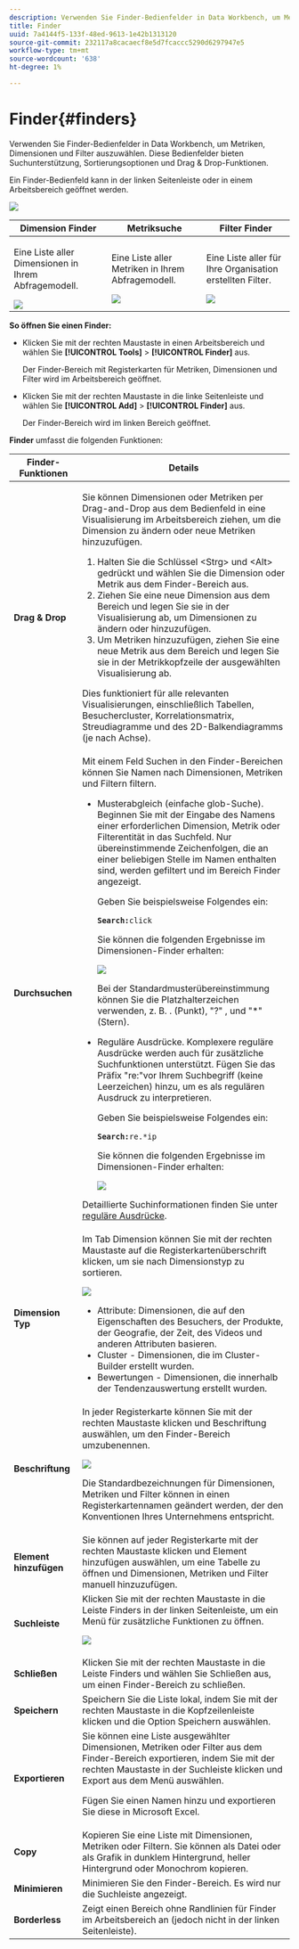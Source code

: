 ```yaml
---
description: Verwenden Sie Finder-Bedienfelder in Data Workbench, um Metriken, Dimensionen und Filter auszuwählen. Diese Bedienfelder bieten Suchunterstützung, Sortierungsoptionen und Drag & Drop-Funktionen.
title: Finder
uuid: 7a4144f5-133f-48ed-9613-1e42b1313120
source-git-commit: 232117a8cacaecf8e5d7fcaccc5290d6297947e5
workflow-type: tm+mt
source-wordcount: '638'
ht-degree: 1%

---
```



# Finder{#finders}

Verwenden Sie Finder-Bedienfelder in Data Workbench, um Metriken, Dimensionen und Filter auszuwählen. Diese Bedienfelder bieten Suchunterstützung, Sortierungsoptionen und Drag &amp; Drop-Funktionen.

Ein Finder-Bedienfeld kann in der linken Seitenleiste oder in einem Arbeitsbereich geöffnet werden.

![](assets/query_entity_panel_main.png)

<table id="table_3E43DBA0646842898F14F31374F9E39C"> 
 <thead> 
  <tr> 
   <th colname="col1" class="entry"> Dimension Finder </th> 
   <th colname="col2" class="entry"> Metriksuche </th> 
   <th colname="col3" class="entry"> Filter Finder </th> 
  </tr>
 </thead>
 <tbody> 
  <tr> 
   <td colname="col1"> <p>Eine Liste aller Dimensionen in Ihrem Abfragemodell. </p><img placement="break" id="image_D7D317D84C0843BE8D324E5B9F7AF20D" src="assets/query_entity_dim_panel.png" /> </td> 
   <td colname="col2"> <p>Eine Liste aller Metriken in Ihrem Abfragemodell. </p><img placement="break" id="image_04553B2F2C6A48FE897B4EFF002BED59" src="assets/query_entity_metric_panel.png" /> </td> 
   <td colname="col3"> <p>Eine Liste aller für Ihre Organisation erstellten Filter. </p><img placement="break" id="image_920E72D795644634A82D1955CB64B355" src="assets/query_entity_filters_panel.png" /> </td> 
  </tr> 
 </tbody> 
</table>

**So öffnen Sie einen Finder:**

* Klicken Sie mit der rechten Maustaste in einen Arbeitsbereich und wählen Sie **[!UICONTROL Tools]** > **[!UICONTROL Finder]** aus.

   Der Finder-Bereich mit Registerkarten für Metriken, Dimensionen und Filter wird im Arbeitsbereich geöffnet.

* Klicken Sie mit der rechten Maustaste in die linke Seitenleiste und wählen Sie **[!UICONTROL Add]** > **[!UICONTROL Finder]** aus.

   Der Finder-Bereich wird im linken Bereich geöffnet.

**Finder** umfasst die folgenden Funktionen:

<table id="table_072047E919204577AE85789BAE0F4EE8"> 
 <thead> 
  <tr> 
   <th colname="col1" class="entry"> Finder-Funktionen </th> 
   <th colname="col2" class="entry"> Details </th> 
  </tr>
 </thead>
 <tbody> 
  <tr> 
   <td colname="col1"><b>Drag &amp; Drop</b> </td> 
   <td colname="col2"> <p> Sie können Dimensionen oder Metriken per Drag-and-Drop aus dem Bedienfeld in eine Visualisierung im Arbeitsbereich ziehen, um die Dimension zu ändern oder neue Metriken hinzuzufügen. </p> 
    <ol id="ol_612DC76EC04C4FCE938B20B388C43CE8"> 
     <li id="li_7F73B781141E4B8CAE9800F580F62E44">Halten Sie die Schlüssel <span class="uicontrol"> &lt;Strg&gt;</span> und <span class="uicontrol"> &lt;Alt&gt;</span> gedrückt und wählen Sie die Dimension oder Metrik aus dem Finder-Bereich aus. </li> 
     <li id="li_631D57976F71415AA61F33EBBFDD128A">Ziehen Sie eine neue Dimension aus dem Bereich und legen Sie sie in der Visualisierung ab, um Dimensionen zu ändern oder hinzuzufügen. </li> 
     <li id="li_5329FB82225F46EBBE3A996A641058DE">Um Metriken hinzuzufügen, ziehen Sie eine neue Metrik aus dem Bereich und legen Sie sie in der Metrikkopfzeile der ausgewählten Visualisierung ab. </li> 
    </ol> <p>Dies funktioniert für alle relevanten Visualisierungen, einschließlich Tabellen, Besuchercluster, Korrelationsmatrix, Streudiagramme und des 2D-Balkendiagramms (je nach Achse). </p> </td> 
  </tr> 
  <tr> 
   <td colname="col1"><b>Durchsuchen</b> </td> 
   <td colname="col2">Mit einem Feld <span class="uicontrol"> Suchen</span> in den Finder-Bereichen können Sie Namen nach Dimensionen, Metriken und Filtern filtern. 
    <ul id="ul_0F6F377E9906472E99008EBE7483F689"> 
     <li id="li_75857895EDB045C8B2960393854B257D"> <p>Musterabgleich (einfache glob-Suche). Beginnen Sie mit der Eingabe des Namens einer erforderlichen Dimension, Metrik oder Filterentität in das Suchfeld. Nur übereinstimmende Zeichenfolgen, die an einer beliebigen Stelle im Namen enthalten sind, werden gefiltert und im Bereich Finder angezeigt. </p> <p>Geben Sie beispielsweise Folgendes ein: </p> <code><b>Search:</b>click</code> <p>Sie können die folgenden Ergebnisse im Dimensionen-Finder erhalten: </p> <p><img placement="break" id="image_7CBAAABA92BB47658B7F9F5C0263CF20" src="assets/finders_glob_search.png" /> </p> <p>Bei der Standardmusterübereinstimmung können Sie die Platzhalterzeichen verwenden, z. B. . (Punkt), "?" , und "*" (Stern). </p> </li> 
     <li id="li_044F9EC1399B44CD81E1852F85137704"> <p>Reguläre Ausdrücke. Komplexere reguläre Ausdrücke werden auch für zusätzliche Suchfunktionen unterstützt. Fügen Sie das Präfix "re:"vor Ihrem Suchbegriff (keine Leerzeichen) hinzu, um es als regulären Ausdruck zu interpretieren. </p> <p>Geben Sie beispielsweise Folgendes ein: </p> <code><b>Search:</b>re.*ip</code> <p>Sie können die folgenden Ergebnisse im Dimensionen-Finder erhalten: </p> <p><img placement="break" id="image_F47DB90B36504997AA1C509855B89A47" src="assets/finders_regex_search.png" /> </p> </li> 
    </ul> <p>Detaillierte Suchinformationen finden Sie unter <a href="https://experienceleague.adobe.com/docs/data-workbench/using/dataset/c-reg-exp.html" format="http" scope="external"> reguläre Ausdrücke</a>. </p> </td> 
  </tr> 
  <tr> 
   <td colname="col1"><b>Dimension Typ</b> </td> 
   <td colname="col2">Im Tab Dimension können Sie mit der rechten Maustaste auf die Registerkartenüberschrift klicken, um sie nach Dimensionstyp zu sortieren. <p><img id="image_FB44D0F4D36B4AD7A6165E0432211AB6" placement="break" src="assets/query_entity_search_types.png" /> 
     <ul id="ul_D36B8474730F4859BC7AA015CC1B8EF0"> 
      <li id="li_4AE1D5699D0E45AF880A134F886B8B19">Attribute: Dimensionen, die auf den Eigenschaften des Besuchers, der Produkte, der Geografie, der Zeit, des Videos und anderen Attributen basieren. </li> 
      <li id="li_0B2A08F8CBE94356AC506F95DC268C47">Cluster - Dimensionen, die im Cluster-Builder erstellt wurden. </li> 
      <li id="li_4BC3396A680B49A4B6BDAAD066826864">Bewertungen - Dimensionen, die innerhalb der Tendenzauswertung erstellt wurden. </li> 
     </ul> </p> </td> 
  </tr> 
  <tr> 
   <td colname="col1"><b>Beschriftung</b> </td> 
   <td colname="col2">In jeder Registerkarte können Sie mit der rechten Maustaste klicken und <span class="uicontrol"> Beschriftung</span> auswählen, um den Finder-Bereich umzubenennen. <p><img placement="break" id="image_F61C57F6548646069242DFB2490C67B9" src="assets/label_change.png" /> </p> <p>Die Standardbezeichnungen für Dimensionen, Metriken und Filter können in einen Registerkartennamen geändert werden, der den Konventionen Ihres Unternehmens entspricht. </p> </td> 
  </tr> 
  <tr> 
   <td colname="col1"><b>Element hinzufügen</b> </td> 
   <td colname="col2">Sie können auf jeder Registerkarte mit der rechten Maustaste klicken und <span class="uicontrol"> Element hinzufügen</span> auswählen, um eine Tabelle zu öffnen und Dimensionen, Metriken und Filter manuell hinzuzufügen. </td> 
  </tr> 
  <tr> 
   <td colname="col1"><b>Suchleiste</b> </td> 
   <td colname="col2">Klicken Sie mit der rechten Maustaste in die Leiste <span class="uicontrol"> Finders</span> in der linken Seitenleiste, um ein Menü für zusätzliche Funktionen zu öffnen. <p><img placement="break" id="image_4DA4930294B84308A1E627C828C35663" src="assets/finders_menu.png" /> </p> </td> 
  </tr> 
  <tr> 
   <td colname="col1"><b>Schließen</b> </td> 
   <td colname="col2">Klicken Sie mit der rechten Maustaste in die Leiste <span class="uicontrol"> Finders</span> und wählen Sie <span class="uicontrol"> Schließen</span> aus, um einen Finder-Bereich zu schließen. </td> 
  </tr> 
  <tr> 
   <td colname="col1"><b>Speichern</b> </td> 
   <td colname="col2">Speichern Sie die Liste lokal, indem Sie mit der rechten Maustaste in die Kopfzeilenleiste klicken und die Option <span class="uicontrol"> Speichern</span> auswählen. </td> 
  </tr> 
  <tr> 
   <td colname="col1"><b>Exportieren</b> </td> 
   <td colname="col2">Sie können eine Liste ausgewählter Dimensionen, Metriken oder Filter aus dem Finder-Bereich exportieren, indem Sie mit der rechten Maustaste in der Suchleiste klicken und <span class="uicontrol"> Export</span> aus dem Menü auswählen. <p> Fügen Sie einen Namen hinzu und exportieren Sie diese in Microsoft Excel. </p> </td> 
  </tr> 
  <tr> 
   <td colname="col1"><b>Copy</b> </td> 
   <td colname="col2"> Kopieren Sie eine Liste mit Dimensionen, Metriken oder Filtern. Sie können als Datei oder als Grafik in dunklem Hintergrund, heller Hintergrund oder Monochrom kopieren. </td> 
  </tr> 
  <tr> 
   <td colname="col1"><b>Minimieren</b> </td> 
   <td colname="col2"> Minimieren Sie den Finder-Bereich. Es wird nur die Suchleiste angezeigt. </td> 
  </tr> 
  <tr> 
   <td colname="col1"><b>Borderless</b> </td> 
   <td colname="col2"> Zeigt einen Bereich ohne Randlinien für Finder im Arbeitsbereich an (jedoch nicht in der linken Seitenleiste). </td> 
  </tr> 
 </tbody> 
</table>

